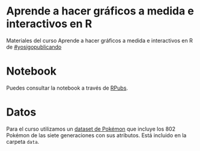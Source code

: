 # Aprende a hacer gráficos a medida e interactivos en R
Materiales del curso Aprende a hacer gráficos a medida e interactivos en R de [#yosigopublicando](https://yosigopublicando.ugr.es/courses/aprende-a-hacer-graficos-a-medida-e-interactivos-en-r/)

# Notebook
Puedes consultar la notebook a través de [RPubs](https://rpubs.com/Wences/graficos_interactivos).

# Datos
Para el curso utilizamos un [dataset de Pokémon](https://www.kaggle.com/datasets/rounakbanik/pokemon) que incluye los 802 Pokémon de las siete generaciones con sus atributos. Está incluido en la carpeta `data`.
